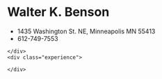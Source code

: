 <head>

</head>
<html>
  <body>
    <div class="who">
      <h1>Walter K. Benson</h1>
      <ul>
        <li>1435 Washington St. NE, Minneapolis MN 55413</li>
        <li>612-749-7553</li>
      </ul>
    </div>
    <div class="education">
      
    </div>
    <div class="experience">
      
    </div>
  </body>
</html>
